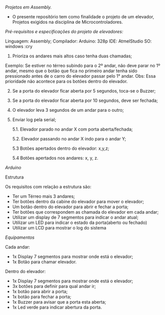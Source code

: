 *Projetos em Assembly.*

* O presente repositório tem como finalidade o projeto de um elevador, Projetos exigidos na disciplina de Microcontroladores.


*Pré-requisitos e especificações do projeto de elevadores:*

Linguagem:  Assembly;
Compilador: 
Arduino: 328p 
IDE: AtmelStudio
SO: windows :cry

1. Prioriza os andares mais altos caso tenha duas chamadas;

Exemplo: Se estiver no térreo subindo para o 2º andar, não deve parar no 1º andar, mesmo que o botão que fica no primeiro andar tenha sido pressionado antes de o carro do elevador passar pelo 1° andar. Obs: Essa prioridade não acontece para os botões dentro do elevador.

2. Se a porta do elevador ficar aberta por 5 segundos, toca-se o Buzzer;
3. Se a porta do elevador ficar aberta por 10 segundos, deve ser fechada;
4. O elevador leva 3 segundos de um andar para o outro;
5. Enviar log pela serial;

   5.1. Elevador parado no andar X com porta aberta/fechada; 

   5.2. Elevador passando no andar X indo para o andar Y; 

   5.3 Botões apertados dentro do elevador: x,y,z;

   5.4  Botões apertados nos andares: x, y, z.

*Arduino*

Estrutura

Os requisitos com relação a estrutura são:

* Ter um Térreo mais 3 andares;
* Ter botões dentro da cabine do elevador para mover o elevador;
* Um botão dentro do elevador para abrir e fechar a porta;
* Ter botões que correspondem as chamada do elevador em cada andar;
* Utilizar um display de 7 segmentos para indicar o andar atual;
* Utilizar um LED para indicar o estado da porta(aberto ou fechado)
* Utilizar um LCD para mostrar o log do sistema

*Equipamentos*

Cada andar:
* 1x Display 7 segmentos para mostrar onde está o elevador;
* 1x Botão para chamar elevador.

Dentro do elevador:
* 1x Display 7 segmentos para mostrar onde está o elevador;
* 3x botões para definir para qual andar ir;
* 1x botão para abrir a porta;
* 1x botão para fechar a porta;
* 1x Buzzer para avisar que a porta esta aberta; 
* 1x Led verde para indicar abertura da porta.
